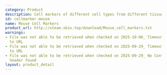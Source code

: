 ```yaml
---
category: Product
description: Cell markers of different cell types from different tissues in mouse
id: cellmarker.mouse
name: Mouse Cell Markers
product_url: http://xteam.xbio.top/download/Mouse_cell_markers.txt
warnings:
- File was not able to be retrieved when checked on 2025-10-06_ Timeout connecting
  to URL
- File was not able to be retrieved when checked on 2025-09-29_ Timeout connecting
  to URL
- File was not able to be retrieved when checked on 2025-09-29_ No Content-Length
  header found
layout: product_detail
---
```

